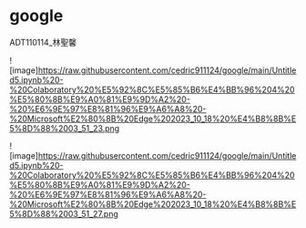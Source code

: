 # google

ADT110114_林聖馨

![image]https://raw.githubusercontent.com/cedric911124/google/main/Untitled5.ipynb%20-%20Colaboratory%20%E5%92%8C%E5%85%B6%E4%BB%96%204%20%E5%80%8B%E9%A0%81%E9%9D%A2%20-%20%E6%9E%97%E8%81%96%E9%A6%A8%20-%20Microsoft%E2%80%8B%20Edge%202023_10_18%20%E4%B8%8B%E5%8D%88%2003_51_23.png

![image]https://raw.githubusercontent.com/cedric911124/google/main/Untitled5.ipynb%20-%20Colaboratory%20%E5%92%8C%E5%85%B6%E4%BB%96%204%20%E5%80%8B%E9%A0%81%E9%9D%A2%20-%20%E6%9E%97%E8%81%96%E9%A6%A8%20-%20Microsoft%E2%80%8B%20Edge%202023_10_18%20%E4%B8%8B%E5%8D%88%2003_51_27.png
